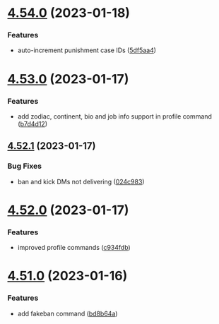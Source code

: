 # [4.54.0](https://github.com/onesoft-sudo/sudobot/compare/v4.53.0...v4.54.0) (2023-01-18)


### Features

* auto-increment punishment case IDs ([5df5aa4](https://github.com/onesoft-sudo/sudobot/commit/5df5aa4e9826f48aaeab862fdd92dff41dd02ed6))



# [4.53.0](https://github.com/onesoft-sudo/sudobot/compare/v4.52.1...v4.53.0) (2023-01-17)


### Features

* add zodiac, continent, bio and job info support in profile command ([b7d4d12](https://github.com/onesoft-sudo/sudobot/commit/b7d4d12f21a5cf5b99e10642abe5e1be5b3717b7))



## [4.52.1](https://github.com/onesoft-sudo/sudobot/compare/v4.52.0...v4.52.1) (2023-01-17)


### Bug Fixes

* ban and kick DMs not delivering ([024c983](https://github.com/onesoft-sudo/sudobot/commit/024c983f611f6e24a0692a43e9dc0e9421ec1404))



# [4.52.0](https://github.com/onesoft-sudo/sudobot/compare/v4.51.0...v4.52.0) (2023-01-17)


### Features

* improved profile commands ([c934fdb](https://github.com/onesoft-sudo/sudobot/commit/c934fdb89b423b311f7fa655fb06e7ef0fa8f734))



# [4.51.0](https://github.com/onesoft-sudo/sudobot/compare/v4.50.0...v4.51.0) (2023-01-16)


### Features

* add fakeban command ([bd8b64a](https://github.com/onesoft-sudo/sudobot/commit/bd8b64a5393705a299b6660699cc10e41b970803))




